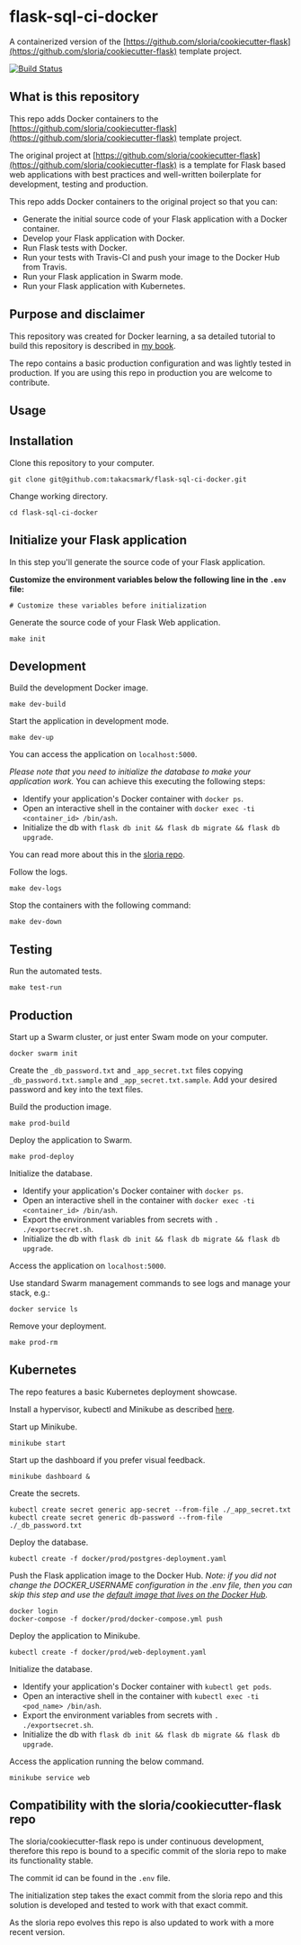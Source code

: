 # flask-sql-ci-docker

A containerized version of the [https://github.com/sloria/cookiecutter-flask](https://github.com/sloria/cookiecutter-flask) template project.

[![Build Status](https://travis-ci.org/takacsmark/flask-sql-ci-docker.svg?branch=master)](https://travis-ci.org/takacsmark/flask-sql-ci-docker)

## What is this repository

This repo adds Docker containers to the [https://github.com/sloria/cookiecutter-flask](https://github.com/sloria/cookiecutter-flask) template project.

The original project at [https://github.com/sloria/cookiecutter-flask](https://github.com/sloria/cookiecutter-flask) is a template for Flask based web applications with best practices and well-written boilerplate for development, testing and production.

This repo adds Docker containers to the original project so that you can:

* Generate the initial source code of your Flask application with a Docker container.
* Develop your Flask application with Docker.
* Run Flask tests with Docker.
* Run your tests with Travis-CI and push your image to the Docker Hub from Travis.
* Run your Flask application in Swarm mode.
* Run your Flask application with Kubernetes.

## Purpose and disclaimer

This repository was created for Docker learning, a sa detailed tutorial to build this repository is described in [my book](https://takacsmark.com/get-started-with-docker-in-your-projects-through-examples/).

The repo contains a basic production configuration and was lightly tested in production. If you are using this repo in production you are welcome to contribute.

## Usage

## Installation

Clone this repository to your computer.

```terminal
git clone git@github.com:takacsmark/flask-sql-ci-docker.git
```

Change working directory.

```terminal
cd flask-sql-ci-docker
```

## Initialize your Flask application

In this step you'll generate the source code of your Flask application.

**Customize the environment variables below the following line in the `.env` file:**

```shell
# Customize these variables before initialization
```

Generate the source code of your Flask Web application.

```terminal
make init
```

## Development

Build the development Docker image.

```terminal
make dev-build
```

Start the application in development mode.

```termnial
make dev-up
```

You can access the application on `localhost:5000`.

_Please note that you need to initialize the database to make your application work._ You can achieve this executing the following steps:

* Identify your application's Docker container with `docker ps`.
* Open an interactive shell in the container with `docker exec -ti <container_id> /bin/ash`.
* Initialize the db with `flask db init && flask db migrate && flask db upgrade`.

You can read more about this in the [sloria repo](https://github.com/sloria/cookiecutter-flask/tree/master/%7B%7Bcookiecutter.app_name%7D%7D).

Follow the logs.

```terminal
make dev-logs
```

Stop the containers with the following command:

```terminal
make dev-down
```

## Testing

Run the automated tests.

```terminal
make test-run
```

## Production

Start up a Swarm cluster, or just enter Swam mode on your computer.

```termninal
docker swarm init
```

Create the `_db_password.txt` and `_app_secret.txt` files copying `_db_password.txt.sample` and `_app_secret.txt.sample`. Add your desired password and key into the text files.

Build the production image.

```terminal
make prod-build
```

Deploy the application to Swarm.

```terminal
make prod-deploy
```

Initialize the database.

* Identify your application's Docker container with `docker ps`.
* Open an interactive shell in the container with `docker exec -ti <container_id> /bin/ash`.
* Export the environment variables from secrets with `. ./exportsecret.sh`.
* Initialize the db with `flask db init && flask db migrate && flask db upgrade`.

Access the application on `localhost:5000`.

Use standard Swarm management commands to see logs and manage your stack, e.g.:

```terminal
docker service ls
```

Remove your deployment.

```terminal
make prod-rm
```

## Kubernetes

The repo features a basic Kubernetes deployment showcase.

Install a hypervisor, kubectl and Minikube as described [here](https://kubernetes.io/docs/tasks/tools/install-minikube/).

Start up Minikube.

```terminal
minikube start
```

Start up the dashboard if you prefer visual feedback.

```terminal
minikube dashboard &
```

Create the secrets.

```terminal
kubectl create secret generic app-secret --from-file ./_app_secret.txt
kubectl create secret generic db-password --from-file ./_db_password.txt
```

Deploy the database.

```termnial
kubectl create -f docker/prod/postgres-deployment.yaml
```

Push the Flask application image to the Docker Hub. _Note: if you did not change the DOCKER\_USERNAME configuration in the .env file, then you can skip this step and use the [default image that lives on the Docker Hub](https://cloud.docker.com/repository/docker/takacsmark/flask-sql-ci-web)._

```terminal
docker login
docker-compose -f docker/prod/docker-compose.yml push
```

Deploy the application to Minikube.

```terminal
kubectl create -f docker/prod/web-deployment.yaml
```

Initialize the database.

* Identify your application's Docker container with `kubectl get pods`.
* Open an interactive shell in the container with `kubectl exec -ti <pod_name> /bin/ash`.
* Export the environment variables from secrets with `. ./exportsecret.sh`.
* Initialize the db with `flask db init && flask db migrate && flask db upgrade`.

Access the application running the below command.

```termnial
minikube service web
```

## Compatibility with the sloria/cookiecutter-flask repo

The sloria/cookiecutter-flask repo is under continuous development, therefore this repo is bound to a specific commit of the sloria repo to make its functionality stable.

The commit id can be found in the `.env` file.

The initialization step takes the exact commit from the sloria repo and this solution is developed and tested to work with that exact commit.

As the sloria repo evolves this repo is also updated to work with a more recent version.
